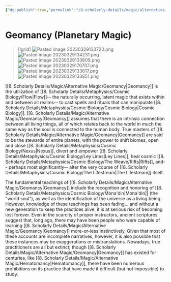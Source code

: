 ```yaml
---
{"dg-publish":true,"permalink":"/8-scholarly-details/magic/alternative-magic/geomancy/","noteIcon":""}
---
```


# Geomancy (Planetary Magic)

>[!grid]
>![Pasted image 20230329133720.png](/img/user/x.%20Assets/Attachments/Pasted%20image%2020230329133720.png)
>![Pasted image 20230329134231.png](/img/user/x.%20Assets/Attachments/Pasted%20image%2020230329134231.png)
>![Pasted image 20230329133809.png](/img/user/x.%20Assets/Attachments/Pasted%20image%2020230329133809.png)
>![Pasted image 20230329170707.png](/img/user/x.%20Assets/Attachments/Pasted%20image%2020230329170707.png)
>![Pasted image 20230329133617.png](/img/user/x.%20Assets/Attachments/Pasted%20image%2020230329133617.png)
>![Pasted image 20230329133851.png](/img/user/x.%20Assets/Attachments/Pasted%20image%2020230329133851.png)

[[8. Scholarly Details/Magic/Alternative Magic/Geomancy\|Geomancy]] is the utilization of [[8. Scholarly Details/Metaphysics/Cosmic Biology/Flow\|Flow]]-- the naturally occurring, latent magic that exists within and between all realms-- to cast spells and rituals that can manipulate [[8. Scholarly Details/Metaphysics/Cosmic Biology/Cosmic Biology\|Cosmic Biology]]. [[8. Scholarly Details/Magic/Alternative Magic/Geomancy\|Geomancy]] assumes that there is an intrinsic connection between all living things, all of which relates back to the world in much the same way as the soul is connected to the human body. True masters of [[8. Scholarly Details/Magic/Alternative Magic/Geomancy\|Geomancy]] are said to be the stewards of entire planets, with the power to shift biomes, open and close [[8. Scholarly Details/Metaphysics/Cosmic Biology/Nexus\|Nexus]], divert and empower [[8. Scholarly Details/Metaphysics/Cosmic Biology/Ley Lines\|Ley Lines]], heal cosmic [[8. Scholarly Details/Metaphysics/Cosmic Biology/The Weave/Rifts\|Rifts]], and-- perhaps most significantly-- alter the very course of [[8. Scholarly Details/Metaphysics/Cosmic Biology/The Lifestream\|The Lifestream]] itself. 

The fundamental teachings of [[8. Scholarly Details/Magic/Alternative Magic/Geomancy\|Geomancy]] include the recognition and honoring of [[8. Scholarly Details/Metaphysics/Cosmic Biology/Mona'din\|Mona'din]] (the "world soul"), as well as the identification of the universe as a living being. However, knowledge of these teachings has been fading... and without a new generation to keep the practices alive, it is at serious risk of becoming lost forever. Even in the scarcity of proper instructors, ancient scriptures suggest that, long ago, there may have been people who were capable of learning [[8. Scholarly Details/Magic/Alternative Magic/Geomancy\|Geomancy]] more-or-less instinctively. Given that most of these accounts are incomplete narratives, however, it is also possible that these instances may be exaggerations or mistranslations. Nowadays, true practitioners are all but extinct; though [[8. Scholarly Details/Magic/Alternative Magic/Geomancy\|Geomancy]] has existed for centuries, like [[8. Scholarly Details/Magic/Alternative Magic/Hematomancy\|Hematomancy]], there have been numerous prohibitions on its practice that have made it difficult (but not impossible) to study. 







